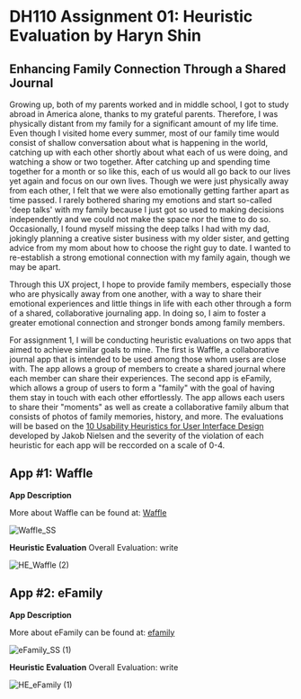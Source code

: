 # DH110 Assignment 01: Heuristic Evaluation by Haryn Shin
## Enhancing Family Connection Through a Shared Journal 

Growing up, both of my parents worked and in middle school, I got to study abroad in America alone, thanks to my grateful parents. Therefore, I was physically distant from my family for a significant amount of my life time. Even though I visited home every summer, most of our family time would consist of shallow conversation about what is happening in the world, catching up with each other shortly about what each of us were doing, and watching a show or two together. After catching up and spending time together for a month or so like this, each of us would all go back to our lives yet again and focus on our own lives. Though we were just physically away from each other, I felt that we were also emotionally getting farther apart as time passed. I rarely bothered sharing my emotions and start so-called 'deep talks' with my family because I just got so used to making decisions independently and we could not make the space nor the time to do so. Occasionally, I found myself missing the deep talks I had with my dad, jokingly planning a creative sister business with my older sister, and getting advice from my mom about how to choose the right guy to date. I wanted to re-establish a strong emotional connection with my family again, though we may be apart. 

Through this UX project, I hope to provide family members, especially those who are physically away from one another, with a way to share their emotional experiences and little things in life with each other through a form of a shared, collaborative journaling app. In doing so, I aim to foster a greater emotional connection and stronger bonds among family members. 

For assignment 1, I will be conducting heuristic evaluations on two apps that aimed to achieve similar goals to mine. The first is Waffle, a collaborative journal app that is intended to be used among those whom users are close with. The app allows a group of members to create a shared journal where each member can share their experiences. The second app is eFamily, which allows a group of users to form a "family" with the goal of having them stay in touch with each other effortlessly. The app allows each users to share their "moments" as well as create a collaborative family album that consists of photos of family memories, history, and more. The evaluations will be based on the [10 Usability Heuristics for User Interface Design](https://www.nngroup.com/articles/ten-usability-heuristics/) developed by Jakob Nielsen and the severity of the violation of each heuristic for each app will be reccorded on a scale of 0-4. 

## App #1: Waffle
**App Description**

More about Waffle can be found at: [Waffle](https://www.wafflejournal.com/)

![Waffle_SS](https://user-images.githubusercontent.com/116034969/231018005-deb8daa4-b2d6-465a-ae42-992a2b798d22.svg)


**Heuristic Evaluation**
Overall Evaluation: write

![HE_Waffle (2)](https://user-images.githubusercontent.com/116034969/231019820-336ebdf5-6e14-4da0-b6d7-df69150a785a.svg)





## App #2: eFamily
**App Description**

More about eFamily can be found at: [efamily](https://efamily.com/)

![eFamily_SS (1)](https://user-images.githubusercontent.com/116034969/231019642-e6a8b2b7-f473-4290-a8d3-a7f80df6920d.svg)

**Heuristic Evaluation**
Overall Evaluation: write

![HE_eFamily (1)](https://user-images.githubusercontent.com/116034969/231019851-2a73b3ea-fff9-47d9-9fe6-f835a279b439.svg)












